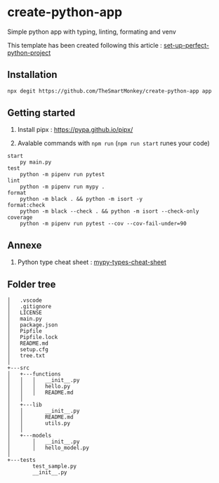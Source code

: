 # create-python-app

Simple python app with typing, linting, formating and venv

This template has been created following this article : [set-up-perfect-python-project](https://sourcery.ai/blog/python-best-practices)

## Installation

```sh
npx degit https://github.com/TheSmartMonkey/create-python-app app
```

## Getting started

1. Install pipx : https://pypa.github.io/pipx/

1. Avalable commands with `npm run` (`npm run start` runes your code)

```
start
    py main.py
test
    python -m pipenv run pytest
lint
    python -m pipenv run mypy .
format
    python -m black . && python -m isort -y
format:check
    python -m black --check . && python -m isort --check-only
coverage
    python -m pipenv run pytest --cov --cov-fail-under=90
```

## Annexe

1. Python type cheat sheet : [mypy-types-cheat-sheet](https://mypy.readthedocs.io/en/latest/cheat_sheet_py3.html)

## Folder tree

```
│   .vscode
│   .gitignore
│   LICENSE
│   main.py
│   package.json
│   Pipfile
│   Pipfile.lock
│   README.md
│   setup.cfg
│   tree.txt
│
+---src
│   +---functions
│   │   │   __init__.py
│   │   │   hello.py
│   │   │   README.md
│   │           
│   +---lib
│   │       __init__.py
│   │       README.md
│   │       utils.py
│   │       
│   +---models
│       │   __init__.py
│       │   hello_model.py
│
+---tests
        test_sample.py
        __init__.py
```
